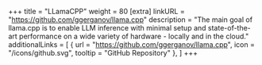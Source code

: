 +++
title = "LLamaCPP"
weight = 80
[extra]
linkURL = "https://github.com/ggerganov/llama.cpp"
description = "The main goal of llama.cpp is to enable LLM inference with minimal setup and state-of-the-art performance on a wide variety of hardware - locally and in the cloud."
additionalLinks = [
  { url = "https://github.com/ggerganov/llama.cpp", icon = "/icons/github.svg", tooltip = "GitHub Repository" },
]
+++